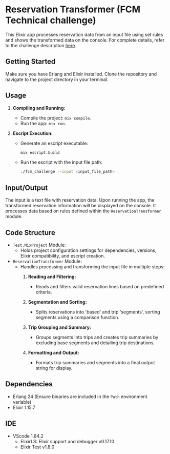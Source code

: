 # Reservation Transformer (FCM Technical challenge)
This Elixir app processes reservation data from an input file using set rules and shows the transformed data on the console. For complete details, refer to the challenge description [here](https://github.com/fcm-digital/elixir_technical_challenge/blob/master/README.md).

## Getting Started

Make sure you have Erlang and Elixir installed. Clone the repository and navigate to the project directory in your terminal.

## Usage

1. **Compiling and Running:**
   - Compile the project: `mix compile`.
   - Run the app: `mix run`.

2. **Escript Execution:**
   - Generate an escript executable:
     ```bash
     mix escript.build
     ```
   - Run the escript with the input file path:
     ```bash
     ./fcm_challenge --input <input_file_path>
     ```

## Input/Output

The input is a text file with reservation data. 
Upon running the app, the transformed reservation information will be displayed on the console. It processes data based on rules defined within the `ReservationTransformer` module.

## Code Structure

- `Test.MixProject` Module:
  - Holds project configuration settings for dependencies, versions, Elixir compatibility, and escript creation.
- `ReservationTransformer` Module:
  - Handles processing and transforming the input file in multiple steps:
    1. **Reading and Filtering:**
        - Reads and filters valid reservation lines based on predefined criteria.

    2. **Segmentation and Sorting:**
        - Splits reservations into 'based' and trip 'segments', sorting segments using a comparison function.

    3. **Trip Grouping and Summary:**
        - Groups segments into trips and creates trip summaries by excluding base segments and detailing trip destinations.

    4. **Formatting and Output:**
        - Formats trip summaries and segments into a final output string for display.

## Dependencies
- Erlang 24 (Ensure binaries are included in the `Path` environment variable)
- Elixir 1.15.7

## IDE
- VScode 1.84.2
  * ElixirLS: Elixir support and debugger v0.17.10
  * Elixir Test v1.8.0